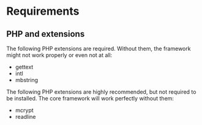Requirements
============

PHP and extensions
------------------

The following PHP extensions are required. Without them, the framework might 
not work properly or even not at all:

*   gettext
*   intl
*   mbstring

The following PHP extensions are highly recommended, but not required to be 
installed. The core framework will work perfectly without them:

*   mcrypt
*   readline
